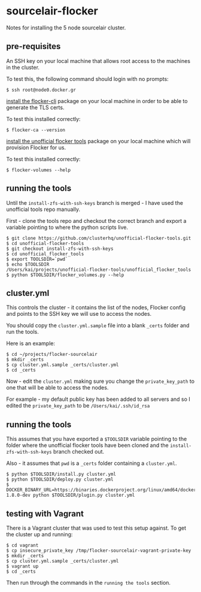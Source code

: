 sourcelair-flocker
==================

Notes for installing the 5 node sourcelair cluster.

## pre-requisites

An SSH key on your local machine that allows root access to the machines in the cluster.

To test this, the following command should login with no prompts:

```
$ ssh root@node0.docker.gr
```

[install the flocker-cli](https://docs.clusterhq.com/en/0.3.2/indepth/installation.html#installing-flocker-cli) package on your local machine in order to be able to generate the TLS certs.

To test this installed correctly:

```
$ flocker-ca --version
```

[install the unofficial flocker tools](https://docs.clusterhq.com/en/1.0.1/labs/installer.html) package on your local machine which will provision Flocker for us.

To test this installed correctly:

```
$ flocker-volumes --help
```

## running the tools
Until the `install-zfs-with-ssh-keys` branch is merged - I have used the unofficial tools repo manually.

First - clone the tools repo and checkout the correct branch and export a variable pointing to where the python scripts live.

```
$ git clone https://github.com/clusterhq/unofficial-flocker-tools.git
$ cd unofficial-flocker-tools
$ git checkout install-zfs-with-ssh-keys
$ cd unofficial_flocker_tools
$ export TOOLSDIR=`pwd`
$ echo $TOOLSDIR
/Users/kai/projects/unofficial-flocker-tools/unofficial_flocker_tools
$ python $TOOLSDIR/flocker_volumes.py --help
```

## cluster.yml

This controls the cluster - it contains the list of the nodes, Flocker config and points to the SSH key we will use to access the nodes.

You should copy the `cluster.yml.sample` file into a blank `_certs` folder and run the tools.

Here is an example:

```
$ cd ~/projects/flocker-sourcelair
$ mkdir _certs
$ cp cluster.yml.sample _certs/cluster.yml
$ cd _certs
```

Now - edit the `cluster.yml` making sure you change the `private_key_path` to one that will be able to access the nodes.

For example - my default public key has been added to all servers and so I edited the `private_key_path` to be `/Users/kai/.ssh/id_rsa`

## running the tools

This assumes that you have exported a `$TOOLSDIR` variable pointing to the folder where the unofficial flocker tools have been cloned and the `install-zfs-with-ssh-keys` branch checked out.

Also - it assumes that `pwd` is a `_certs` folder containing a `cluster.yml`.

```
$ python $TOOLSDIR/install.py cluster.yml
$ python $TOOLSDIR/deploy.py cluster.yml
$ DOCKER_BINARY_URL=https://binaries.dockerproject.org/linux/amd64/docker-1.8.0-dev python $TOOLSDIR/plugin.py cluster.yml
```

## testing with Vagrant

There is a Vagrant cluster that was used to test this setup against.  To get the cluster up and running:

```
$ cd vagrant
$ cp insecure_private_key /tmp/flocker-sourcelair-vagrant-private-key
$ mkdir _certs
$ cp cluster.yml.sample _certs/cluster.yml
$ vagrant up
$ cd _certs
```

Then run through the commands in the `running the tools` section.